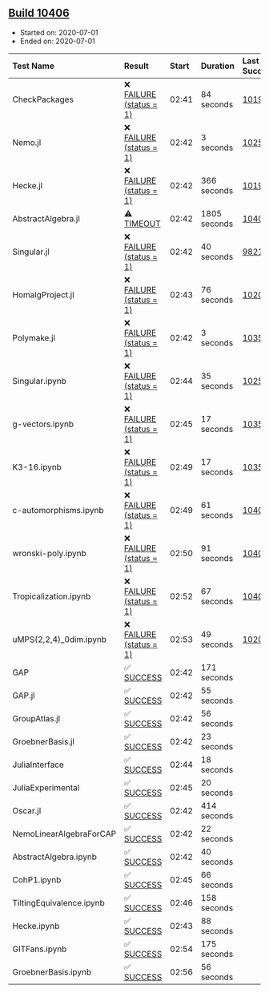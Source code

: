 ## [Build 10406](https://oscarci.mathematik.uni-kl.de/job/oscar/10406/)

* Started on: 2020-07-01
* Ended on: 2020-07-01

| Test Name    | Result | Start | Duration | Last Success | First Failure |
|:-------------|:-------|:------|:---------|:-------------|:--------------|
| CheckPackages | ❌ [FAILURE (status = 1)](https://oscarci.mathematik.uni-kl.de/job/oscar/10406/artifact/logs/build-10406/CheckPackages.log) | 02:41 | 84 seconds | [10197](https://oscarci.mathematik.uni-kl.de/job/oscar/10197/) | [10198](https://oscarci.mathematik.uni-kl.de/job/oscar/10198/) |
| Nemo.jl | ❌ [FAILURE (status = 1)](https://oscarci.mathematik.uni-kl.de/job/oscar/10406/artifact/logs/build-10406/Nemo.jl.log) | 02:42 | 3 seconds | [10252](https://oscarci.mathematik.uni-kl.de/job/oscar/10252/) | [10253](https://oscarci.mathematik.uni-kl.de/job/oscar/10253/) |
| Hecke.jl | ❌ [FAILURE (status = 1)](https://oscarci.mathematik.uni-kl.de/job/oscar/10406/artifact/logs/build-10406/Hecke.jl.log) | 02:42 | 366 seconds | [10197](https://oscarci.mathematik.uni-kl.de/job/oscar/10197/) | [10198](https://oscarci.mathematik.uni-kl.de/job/oscar/10198/) |
| AbstractAlgebra.jl | ⚠ [TIMEOUT](https://oscarci.mathematik.uni-kl.de/job/oscar/10406/artifact/logs/build-10406/AbstractAlgebra.jl.log) | 02:42 | 1805 seconds | [10405](https://oscarci.mathematik.uni-kl.de/job/oscar/10405/) | [10406](https://oscarci.mathematik.uni-kl.de/job/oscar/10406/) |
| Singular.jl | ❌ [FAILURE (status = 1)](https://oscarci.mathematik.uni-kl.de/job/oscar/10406/artifact/logs/build-10406/Singular.jl.log) | 02:42 | 40 seconds | [9821](https://oscarci.mathematik.uni-kl.de/job/oscar/9821/) | [9822](https://oscarci.mathematik.uni-kl.de/job/oscar/9822/) |
| HomalgProject.jl | ❌ [FAILURE (status = 1)](https://oscarci.mathematik.uni-kl.de/job/oscar/10406/artifact/logs/build-10406/HomalgProject.jl.log) | 02:43 | 76 seconds | [10209](https://oscarci.mathematik.uni-kl.de/job/oscar/10209/) | [10210](https://oscarci.mathematik.uni-kl.de/job/oscar/10210/) |
| Polymake.jl | ❌ [FAILURE (status = 1)](https://oscarci.mathematik.uni-kl.de/job/oscar/10406/artifact/logs/build-10406/Polymake.jl.log) | 02:42 | 3 seconds | [10356](https://oscarci.mathematik.uni-kl.de/job/oscar/10356/) | [10357](https://oscarci.mathematik.uni-kl.de/job/oscar/10357/) |
| Singular.ipynb | ❌ [FAILURE (status = 1)](https://oscarci.mathematik.uni-kl.de/job/oscar/10406/artifact/logs/build-10406/Singular.ipynb.log) | 02:44 | 35 seconds | [10252](https://oscarci.mathematik.uni-kl.de/job/oscar/10252/) | [10253](https://oscarci.mathematik.uni-kl.de/job/oscar/10253/) |
| g-vectors.ipynb | ❌ [FAILURE (status = 1)](https://oscarci.mathematik.uni-kl.de/job/oscar/10406/artifact/logs/build-10406/g-vectors.ipynb.log) | 02:45 | 17 seconds | [10356](https://oscarci.mathematik.uni-kl.de/job/oscar/10356/) | [10357](https://oscarci.mathematik.uni-kl.de/job/oscar/10357/) |
| K3-16.ipynb | ❌ [FAILURE (status = 1)](https://oscarci.mathematik.uni-kl.de/job/oscar/10406/artifact/logs/build-10406/K3-16.ipynb.log) | 02:49 | 17 seconds | [10356](https://oscarci.mathematik.uni-kl.de/job/oscar/10356/) | [10357](https://oscarci.mathematik.uni-kl.de/job/oscar/10357/) |
| c-automorphisms.ipynb | ❌ [FAILURE (status = 1)](https://oscarci.mathematik.uni-kl.de/job/oscar/10406/artifact/logs/build-10406/c-automorphisms.ipynb.log) | 02:49 | 61 seconds | [10404](https://oscarci.mathematik.uni-kl.de/job/oscar/10404/) | [10405](https://oscarci.mathematik.uni-kl.de/job/oscar/10405/) |
| wronski-poly.ipynb | ❌ [FAILURE (status = 1)](https://oscarci.mathematik.uni-kl.de/job/oscar/10406/artifact/logs/build-10406/wronski-poly.ipynb.log) | 02:50 | 91 seconds | [10405](https://oscarci.mathematik.uni-kl.de/job/oscar/10405/) | [10406](https://oscarci.mathematik.uni-kl.de/job/oscar/10406/) |
| Tropicalization.ipynb | ❌ [FAILURE (status = 1)](https://oscarci.mathematik.uni-kl.de/job/oscar/10406/artifact/logs/build-10406/Tropicalization.ipynb.log) | 02:52 | 67 seconds | [10405](https://oscarci.mathematik.uni-kl.de/job/oscar/10405/) | [10406](https://oscarci.mathematik.uni-kl.de/job/oscar/10406/) |
| uMPS(2,2,4)_0dim.ipynb | ❌ [FAILURE (status = 1)](https://oscarci.mathematik.uni-kl.de/job/oscar/10406/artifact/logs/build-10406/uMPS-2-2-4-_0dim.ipynb.log) | 02:53 | 49 seconds | [10209](https://oscarci.mathematik.uni-kl.de/job/oscar/10209/) | [10210](https://oscarci.mathematik.uni-kl.de/job/oscar/10210/) |
| GAP | ✅ [SUCCESS](https://oscarci.mathematik.uni-kl.de/job/oscar/10406/artifact/logs/build-10406/GAP.log) | 02:42 | 171 seconds |  |  |
| GAP.jl | ✅ [SUCCESS](https://oscarci.mathematik.uni-kl.de/job/oscar/10406/artifact/logs/build-10406/GAP.jl.log) | 02:42 | 55 seconds |  |  |
| GroupAtlas.jl | ✅ [SUCCESS](https://oscarci.mathematik.uni-kl.de/job/oscar/10406/artifact/logs/build-10406/GroupAtlas.jl.log) | 02:42 | 56 seconds |  |  |
| GroebnerBasis.jl | ✅ [SUCCESS](https://oscarci.mathematik.uni-kl.de/job/oscar/10406/artifact/logs/build-10406/GroebnerBasis.jl.log) | 02:42 | 23 seconds |  |  |
| JuliaInterface | ✅ [SUCCESS](https://oscarci.mathematik.uni-kl.de/job/oscar/10406/artifact/logs/build-10406/JuliaInterface.log) | 02:44 | 18 seconds |  |  |
| JuliaExperimental | ✅ [SUCCESS](https://oscarci.mathematik.uni-kl.de/job/oscar/10406/artifact/logs/build-10406/JuliaExperimental.log) | 02:45 | 20 seconds |  |  |
| Oscar.jl | ✅ [SUCCESS](https://oscarci.mathematik.uni-kl.de/job/oscar/10406/artifact/logs/build-10406/Oscar.jl.log) | 02:42 | 414 seconds |  |  |
| NemoLinearAlgebraForCAP | ✅ [SUCCESS](https://oscarci.mathematik.uni-kl.de/job/oscar/10406/artifact/logs/build-10406/NemoLinearAlgebraForCAP.log) | 02:42 | 22 seconds |  |  |
| AbstractAlgebra.ipynb | ✅ [SUCCESS](https://oscarci.mathematik.uni-kl.de/job/oscar/10406/artifact/logs/build-10406/AbstractAlgebra.ipynb.log) | 02:42 | 40 seconds |  |  |
| CohP1.ipynb | ✅ [SUCCESS](https://oscarci.mathematik.uni-kl.de/job/oscar/10406/artifact/logs/build-10406/CohP1.ipynb.log) | 02:45 | 66 seconds |  |  |
| TiltingEquivalence.ipynb | ✅ [SUCCESS](https://oscarci.mathematik.uni-kl.de/job/oscar/10406/artifact/logs/build-10406/TiltingEquivalence.ipynb.log) | 02:46 | 158 seconds |  |  |
| Hecke.ipynb | ✅ [SUCCESS](https://oscarci.mathematik.uni-kl.de/job/oscar/10406/artifact/logs/build-10406/Hecke.ipynb.log) | 02:43 | 88 seconds |  |  |
| GITFans.ipynb | ✅ [SUCCESS](https://oscarci.mathematik.uni-kl.de/job/oscar/10406/artifact/logs/build-10406/GITFans.ipynb.log) | 02:54 | 175 seconds |  |  |
| GroebnerBasis.ipynb | ✅ [SUCCESS](https://oscarci.mathematik.uni-kl.de/job/oscar/10406/artifact/logs/build-10406/GroebnerBasis.ipynb.log) | 02:56 | 56 seconds |  |  |
